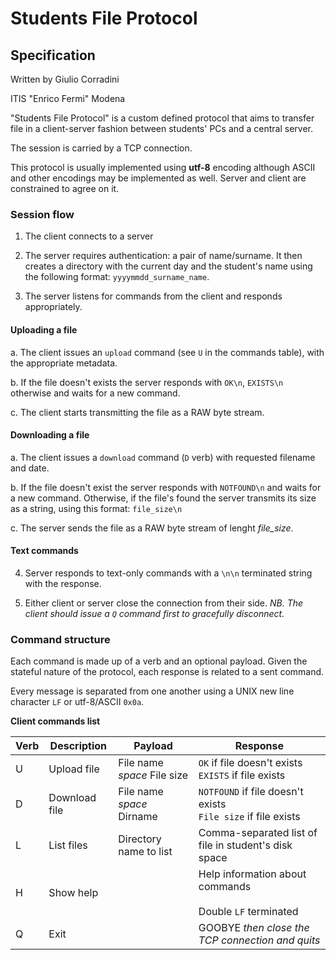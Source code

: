 # Students File Protocol
## Specification

Written by Giulio Corradini

ITIS "Enrico Fermi" Modena

"Students File Protocol" is a custom defined protocol that
aims to transfer file in a client-server fashion between
students' PCs and a central server.

The session is carried by a TCP connection.

This protocol is usually implemented using **utf-8** encoding
although ASCII and other encodings may be implemented as well.
Server and client are constrained to agree on it.

### Session flow

1. The client connects to a server

2. The server requires authentication: a pair of name/surname.
It then creates a directory with the current day
and the student's name using the following format:
`yyyymmdd_surname_name`.

3. The server listens for commands from the client
and responds appropriately.

#### Uploading a file

a.  The client issues an `upload` command (see `U` in the commands table),
with the appropriate metadata.

b.  If the file doesn't exists the server responds with `OK\n`, `EXISTS\n` otherwise
and waits for a new command.

c.  The client starts transmitting the file as a RAW byte stream.

#### Downloading a file

a.  The client issues a `download` command (`D` verb) with requested filename and date.

b.  If the file doesn't exist the server responds with `NOTFOUND\n` and waits for a new command.
Otherwise, if the file's found the server transmits its size as a string, using this format:
`file_size\n`

c.  The server sends the file as a RAW byte stream of lenght *file_size*.

#### Text commands

4.  Server responds to text-only commands with a `\n\n` terminated string with the response.

5. Either client or server close the connection from their side.
    *NB. The client should issue a `Q` command first to gracefully disconnect.*

### Command structure

Each command is made up of a verb and an optional payload.
Given the stateful nature of the protocol, each response is
related to a sent command.

Every message is separated from one another using a UNIX
new line character `LF` or utf-8/ASCII `0x0a`.

**Client commands list**

| Verb | Description   | Payload                     | Response                                                                            |
|------|---------------|-----------------------------|-------------------------------------------------------------------------------------|
| U    | Upload file   | File name *space* File size | `OK` if file doesn't exists<br>`EXISTS` if file exists                              |
| D    | Download file | File name *space* Dirname   | `NOTFOUND` if file doesn't exists<br>`File size` if file exists                     |
| L    | List files    | Directory name to list      | Comma-separated list of file in student's disk space                                |
| H    | Show help     |                             | Help information about commands<br><br>Double `LF` terminated                       |
| Q    | Exit          |                             | GOOBYE *then close the TCP connection and quits*                                    |
